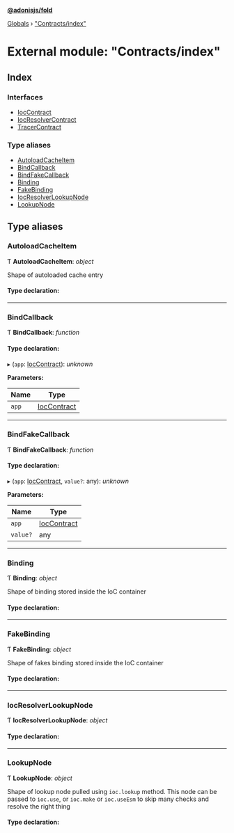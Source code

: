 **[@adonisjs/fold](../README.md)**

[Globals](../README.md) › [&quot;Contracts/index&quot;](_contracts_index_.md)

# External module: "Contracts/index"

## Index

### Interfaces

* [IocContract](../interfaces/_contracts_index_.ioccontract.md)
* [IocResolverContract](../interfaces/_contracts_index_.iocresolvercontract.md)
* [TracerContract](../interfaces/_contracts_index_.tracercontract.md)

### Type aliases

* [AutoloadCacheItem](_contracts_index_.md#autoloadcacheitem)
* [BindCallback](_contracts_index_.md#bindcallback)
* [BindFakeCallback](_contracts_index_.md#bindfakecallback)
* [Binding](_contracts_index_.md#binding)
* [FakeBinding](_contracts_index_.md#fakebinding)
* [IocResolverLookupNode](_contracts_index_.md#iocresolverlookupnode)
* [LookupNode](_contracts_index_.md#lookupnode)

## Type aliases

###  AutoloadCacheItem

Ƭ **AutoloadCacheItem**: *object*

Shape of autoloaded cache entry

#### Type declaration:

___

###  BindCallback

Ƭ **BindCallback**: *function*

#### Type declaration:

▸ (`app`: [IocContract](../interfaces/_contracts_index_.ioccontract.md)): *unknown*

**Parameters:**

Name | Type |
------ | ------ |
`app` | [IocContract](../interfaces/_contracts_index_.ioccontract.md) |

___

###  BindFakeCallback

Ƭ **BindFakeCallback**: *function*

#### Type declaration:

▸ (`app`: [IocContract](../interfaces/_contracts_index_.ioccontract.md), `value?`: any): *unknown*

**Parameters:**

Name | Type |
------ | ------ |
`app` | [IocContract](../interfaces/_contracts_index_.ioccontract.md) |
`value?` | any |

___

###  Binding

Ƭ **Binding**: *object*

Shape of binding stored inside the IoC container

#### Type declaration:

___

###  FakeBinding

Ƭ **FakeBinding**: *object*

Shape of fakes binding stored inside the IoC container

#### Type declaration:

___

###  IocResolverLookupNode

Ƭ **IocResolverLookupNode**: *object*

#### Type declaration:

___

###  LookupNode

Ƭ **LookupNode**: *object*

Shape of lookup node pulled using `ioc.lookup` method. This node
can be passed to `ioc.use`, or `ioc.make` or `ioc.useEsm` to
skip many checks and resolve the right thing

#### Type declaration: